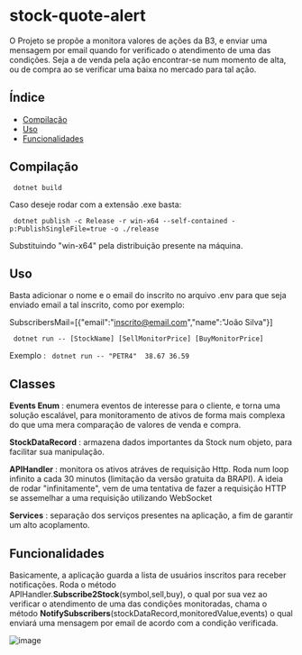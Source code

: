 # stock-quote-alert

O Projeto se propõe a monitora valores de ações da B3, e enviar uma mensagem por email quando for verificado o atendimento de uma das condições. Seja a de venda pela ação encontrar-se num momento de alta, ou de compra ao se verificar uma baixa no mercado para tal ação.

## Índice

- [Compilação](#compilação)
- [Uso](#uso)
- [Funcionalidades](#funcionalidades)

## Compilação

` dotnet build`

Caso deseje rodar com a extensão .exe basta: 

` dotnet publish -c Release -r win-x64 --self-contained -p:PublishSingleFile=true -o ./release`

Substituindo "win-x64" pela distribuição presente na máquina.

## Uso
Basta adicionar o nome e o email do inscrito no arquivo .env para que seja enviado email a tal inscrito, como por exemplo:

SubscribersMail=[{"email":"inscrito@email.com","name":"João Silva"}]

` dotnet run -- [StockName] [SellMonitorPrice] [BuyMonitorPrice]`

Exemplo : ` dotnet run -- "PETR4"  38.67 36.59`

## Classes

**Events Enum** : enumera eventos de interesse para o cliente, e torna uma solução escalável, para monitoramento de ativos de forma mais complexa do que uma mera comparação de valores de venda e compra.

**StockDataRecord** : armazena dados importantes da Stock num objeto, para facilitar sua manipulação.

**APIHandler** : monitora os ativos atráves de requisição Http. Roda num loop infinito a cada 30 minutos (limitação da versão gratuita da BRAPI). A ideia de rodar "infinitamente", vem de uma tentativa de fazer a requisição HTTP se assemelhar a uma requisição utilizando WebSocket

**Services** : separação dos serviços presentes na aplicação, a fim de garantir um alto acoplamento.

## Funcionalidades

Basicamente, a aplicação guarda a lista de usuários inscritos para receber notificações.
Roda o método APIHandler.**Subscribe2Stock**(symbol,sell,buy), o qual por sua vez ao verificar o atendimento de uma das condições monitoradas, chama o método **NotifySubscribers**(stockDataRecord,monitoredValue,events) o qual enviará uma mensagem por email de acordo com a condição verificada.


![image](https://github.com/user-attachments/assets/7b665e1f-4baa-4378-bbed-8c453e4e19f4)

